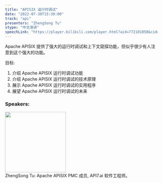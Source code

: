 ```yaml
---
title: "APISIX 运行时调试"
date: "2022-07-30T15:30:00"
track: "api"
presenters: "ZhengSong Tu"
stype: "中文演讲"
speechLink: "https://player.bilibili.com/player.html?aid=772101050&cid=805882919&page=1"
---
```

Apache APISIX 提供了强大的运行时调试和上下文窥探功能，但似乎很少有人注意到这个强大的功能。

目标:

1. 介绍 Apache APISIX 运行时调试功能
2. 介绍 Apache APISIX 运行时调试的技术原理
3. 展示 Apache APISIX 运行时调试的实用程序
4. 展望 Apache APISIX 运行时调试的未来
 ### Speakers: 
 <img src="images/speaker/1032.png" width="200" /><br>ZhengSong Tu: Apache APISIX PMC 成员, API7.ai 软件工程师。